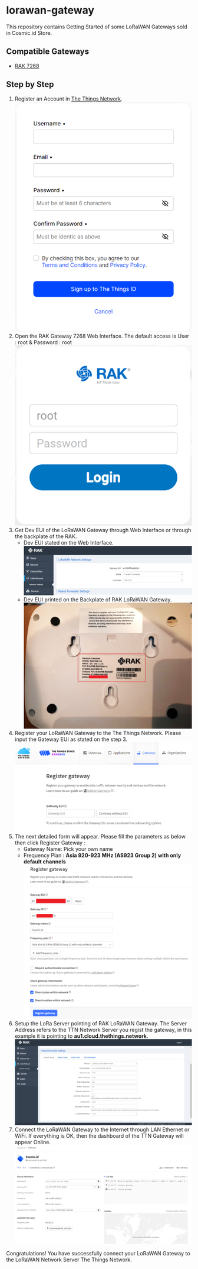 # lorawan-gateway
This repository contains Getting Started of some LoRaWAN Gateways sold in Cosmic.id Store.

## Compatible Gateways

* [RAK 7268](https://www.tokopedia.com/cosmic-iot/gateway-lora-lorawan-merk-rak-tipe-rak7268c-wisgate-edge-lite-2) 

## Step by Step

1. Register an Account in [The Things Network](https://au1.cloud.thethings.network/). ![TTN Account Registration](assets/ttn-registration.png "TTN Account Registration")
2. Open the RAK Gateway 7268 Web Interface. The default access is User : root & Password : root
![RAK Login Page](/assets/rak-login.png)
3. Get Dev EUI of the LoRaWAN Gateway through Web Interface or through the backplate of the RAK. 
    * Dev EUI stated on the Web Interface. ![RAK Device EUI](/assets/rak-deveui-web.png) 
    * Dev EUI printed on the Backplate of RAK LoRaWAN Gateway. 
![RAK Device EUI](/assets/rak-deveui-backplate.jpg)
4. Register your LoRaWAN Gateway to the The Things Network. Please input the Gateway EUI as stated on the step 3. ![Register Gateway](/assets/register-gateway.png)
5. The next detailed form will appear. Please fill the parameters as below then click Register Gateway : 
    * Gateway Name: Pick your own name
    * Frequency Plan : **Asia 920-923 MHz (AS923 Group 2) with only default channels**
![Register Gateway](/assets/ttn-register-gateway.png)
6. Setup the LoRa Server pointing of RAK LoRaWAN Gateway. The Server Address refers to the TTN Network Server you regist the gateway, in this example it is pointing to **au1.cloud.thethings.network**.  
![LoRaWAN Network Server](/assets/rak-network-server.png)  
7. Connect the LoRaWAN Gateway to the Internet through LAN Ethernet or WiFi. If everything is OK, then the dashboard of the TTN Gateway will appear Online.
![Online Gateway](/assets/ttn-gateway-dashboard.png)

Congratulations! You have successfully connect your LoRaWAN Gateway to the LoRaWAN Network Server The Things Network.

